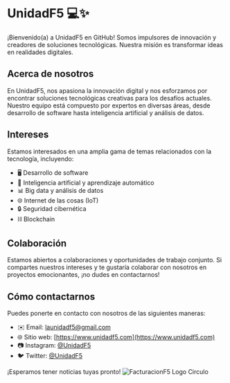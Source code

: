 # UnidadF5 💻✨

¡Bienvenido(a) a UnidadF5 en GitHub! Somos impulsores de innovación y creadores de soluciones tecnológicas. Nuestra misión es transformar ideas en realidades digitales. 

## Acerca de nosotros
En UnidadF5, nos apasiona la innovación digital y nos esforzamos por encontrar soluciones tecnológicas creativas para los desafíos actuales. Nuestro equipo está compuesto por expertos en diversas áreas, desde desarrollo de software hasta inteligencia artificial y análisis de datos.

## Intereses
Estamos interesados en una amplia gama de temas relacionados con la tecnología, incluyendo:

- 🖥️ Desarrollo de software
- 🤖 Inteligencia artificial y aprendizaje automático
- 📊 Big data y análisis de datos
- 🌐 Internet de las cosas (IoT)
- 🔒 Seguridad cibernética
- ⛓️ Blockchain

## Colaboración
Estamos abiertos a colaboraciones y oportunidades de trabajo conjunto. Si compartes nuestros intereses y te gustaría colaborar con nosotros en proyectos emocionantes, ¡no dudes en contactarnos!

## Cómo contactarnos
Puedes ponerte en contacto con nosotros de las siguientes maneras:

- ✉️ Email: [launidadf5@gmail.com](mailto:launidadf5@gmail.com)
- 🌐 Sitio web: [https://www.unidadf5.com](https://www.unidadf5.com)
- 📷 Instagram: [@UnidadF5](https://www.instagram.com/UnidadF5)
- 🐦 Twitter: [@UnidadF5](https://twitter.com/UnidadF5)

¡Esperamos tener noticias tuyas pronto!
![FacturacionF5 Logo Circulo](https://github.com/UnidadF5/UnidadF5/assets/135081983/c0e34bb2-a788-4aa1-9d83-55a07ac54d7b)

<!---
UnidadF5/UnidadF5 es un repositorio ✨ especial ✨ porque su archivo `README.md` (este archivo) aparece en tu perfil de GitHub.
Puedes hacer clic en el enlace "Preview" para ver tus cambios.
--->
